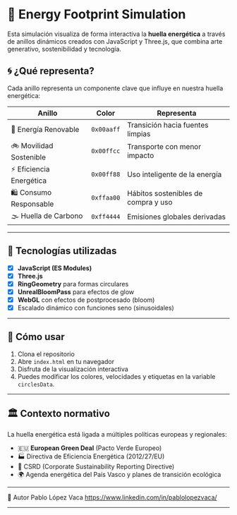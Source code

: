 # 🌱 Energy Footprint Simulation 

Esta simulación visualiza de forma interactiva la **huella energética** a través de anillos dinámicos creados con JavaScript y Three.js, que combina arte generativo, sostenibilidad y tecnología.

## 🌀 ¿Qué representa?

Cada anillo representa un componente clave que influye en nuestra huella energética:

| Anillo | Color | Representa |
|--------|-------|------------|
| 🔵 Energía Renovable | `0x00aaff` | Transición hacia fuentes limpias |
| 🚲 Movilidad Sostenible | `0x00ffcc` | Transporte con menor impacto |
| ⚡ Eficiencia Energética | `0x00ff88` | Uso inteligente de la energía |
| 🛍️ Consumo Responsable | `0xffaa00` | Hábitos sostenibles de compra y uso |
| 🌫️ Huella de Carbono | `0xff4444` | Emisiones globales derivadas |

---

## 🧪 Tecnologías utilizadas

- [x] **JavaScript (ES Modules)**
- [x] **Three.js**
- [x] **RingGeometry** para formas circulares
- [x] **UnrealBloomPass** para efectos de glow
- [x] **WebGL** con efectos de postprocesado (bloom)
- [x] Escalado dinámico con funciones seno (sinusoidales) 
---

## 🧭 Cómo usar

1. Clona el repositorio  
2. Abre `index.html` en tu navegador  
3. Disfruta de la visualización interactiva  
4. Puedes modificar los colores, velocidades y etiquetas en la variable `circlesData`.

---

## 🏛 Contexto normativo

La huella energética está ligada a múltiples políticas europeas y regionales:
- 🇪🇺 **European Green Deal** (Pacto Verde Europeo)
- 🏭 Directiva de Eficiencia Energética (2012/27/EU)
- 🧾 CSRD (Corporate Sustainability Reporting Directive)
- 🌍 Agenda energética del País Vasco y planes de transición ecológica

---

👤 Autor
Pablo López Vaca
https://www.linkedin.com/in/pablolopezvaca/  

---

